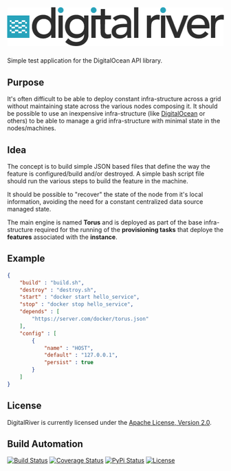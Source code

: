 # [![DigitalRiver](res/logo.png)](http://digitalriver.hive.pt)

Simple test application for the DigitalOcean API library.

## Purpose

It's often difficult to be able to deploy constant infra-structure across a grid without maintaining state across the various nodes composing it. It should be possible to use an inexpensive infra-structure (like [DigitalOcean](https://www.digitalocean.com/) or others) to be able to manage a grid infra-structure with minimal state in the nodes/machines.

## Idea

The concept is to build simple JSON based files that define the way the feature is configured/build and/or destroyed. A simple bash script file should run the various steps to build the feature in the machine.

It should be possible to "recover" the state of the node from it's local information, avoiding the need for a constant centralized data source managed state.

The main engine is named **Torus** and is deployed as part of the base infra-structure required for the running of the **provisioning tasks** that deploye the **features** associated with the **instance**.

## Example

```json
{
    "build" : "build.sh",
    "destroy" : "destroy.sh",
    "start" : "docker start hello_service",
    "stop" : "docker stop hello_service",
    "depends" : [
        "https://server.com/docker/torus.json"
    ],
    "config" : [
        {
            "name" : "HOST",
            "default" : "127.0.0.1",
            "persist" : true
        }
    ]
}
```

## License

DigitalRiver is currently licensed under the [Apache License, Version 2.0](http://www.apache.org/licenses/).

## Build Automation

[![Build Status](https://travis-ci.org/hivesolutions/digitalriver.svg?branch=master)](https://travis-ci.org/hivesolutions/digitalriver)
[![Coverage Status](https://coveralls.io/repos/hivesolutions/digitalriver/badge.svg?branch=master)](https://coveralls.io/r/hivesolutions/digitalriver?branch=master)
[![PyPi Status](https://img.shields.io/pypi/v/digitalriver.svg)](https://pypi.python.org/pypi/digitalriver)
[![License](https://img.shields.io/badge/license-Apache%202.0-blue.svg)](https://www.apache.org/licenses/)
